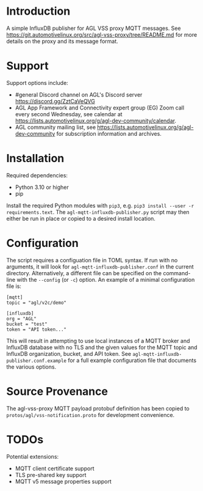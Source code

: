 # Introduction

A simple InfluxDB publisher for AGL VSS proxy MQTT messages.  See <https://git.automotivelinux.org/src/agl-vss-proxy/tree/README.md> for more details on the proxy and its message format.

# Support

Support options include:
- #general Discord channel on AGL's Discord server <https://discord.gg/ZztCaVeQVG>
- AGL App Framework and Connectivity expert group (EG) Zoom call every second Wednesday, see calendar at https://lists.automotivelinux.org/g/agl-dev-community/calendar.
- AGL community mailing list, see https://lists.automotivelinux.org/g/agl-dev-community for subscription information and archives.

# Installation

Required dependencies:
- Python 3.10 or higher
- pip

Install the required Python modules with `pip3`, e.g. `pip3 install --user -r requirements.text`.  The `agl-mqtt-influxdb-publisher.py` script may then either be run in place or copied to a desired install location.

# Configuration

The script requires a configuation file in TOML syntax.  If run with no arguments, it will look for `agl-mqtt-influxdb-publisher.conf` in the current directory.  Alternatively, a different file can be specified on the command-line with the `--config` (or `-c`) option.  An example of a minimal configuration file is:
```
[mqtt]
topic = "agl/v2c/demo"

[influxdb]
org = "AGL"
bucket = "test"
token = "API token..."
  ```
  This will result in attempting to use local instances of a MQTT broker and InfluxDB database with no TLS and the given values for the MQTT topic and InfluxDB organization, bucket, and API token.  See `agl-mqtt-influxdb-publisher.conf.example` for a full example configuration file that documents the various options.

# Source Provenance

The agl-vss-proxy MQTT payload protobuf definition has been copied to `protos/agl/vss-notification.proto` for development convenience.

# TODOs

Potential extensions:
- MQTT client certificate support
- TLS pre-shared key support
- MQTT v5 message properties support

